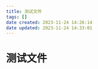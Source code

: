 ```yaml
---
title: 测试文件
tags: []
date created: 2023-11-24 14:26:14
date updated: 2023-11-24 14:33:01
---
```


# 测试文件
